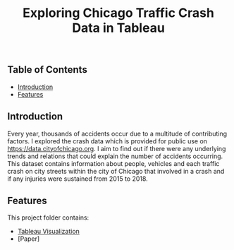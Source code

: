 <h1 align="center"> Exploring Chicago Traffic Crash Data in Tableau </h1> <br>

<!-- START doctoc generated TOC please keep comment here to allow auto update -->
<!-- DON'T EDIT THIS SECTION, INSTEAD RE-RUN doctoc TO UPDATE -->

## Table of Contents

- [Introduction](#introduction)
- [Features](#features)

<!-- END doctoc generated TOC please keep comment here to allow auto update -->

## Introduction

Every year, thousands of accidents occur due to a multitude of contributing factors. I explored the crash data which is provided for public use on https://data.cityofchicago.org. I aim to find out if there were any underlying trends and relations that could explain the number of accidents occurring. This dataset contains information about people, vehicles and each traffic crash on city streets within the city of Chicago that involved in a crash and if any injuries were sustained from 2015 to 2018.

## Features
This project folder contains:
* [Tableau Visualization](https://us-west-2b.online.tableau.com/#/site/yangyangjia/workbooks/179736?:origin=card_share_link)
* [Paper] 
